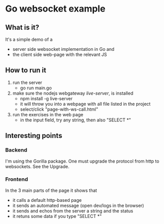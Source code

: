 # Go websocket example

## What is it?
It's a simple demo of a 
- server side websocket implementation in Go and
- the client side web-page with the relevant JS

## How to run it
1) run the server 
	- go run main.go
2) make sure the nodejs webgateway _live-server_, is installed 
	- npm install -g live-server
	- it will throw you into a webpage with all file listed in the project
	- select/click "page-with-ws-call.html"
3) run the exercises in the web page
	- in the input field, try any string, then also "SELECT *"


## Interesting points

### Backend
I'm using the Gorilla package.
One must upgrade the protocol from http to websockets.
See the Upgrade.


### Frontend
In the 3 main parts of the page it shows that
- it calls a default http-based page
- it sends an automated message (open dev/logs in the browser)
- it sends and echos from the server a string and the status
- it retuns some data if you type "SELECT *"

